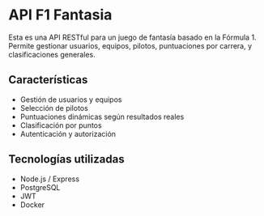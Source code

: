 # API F1 Fantasia

Esta es una API RESTful para un juego de fantasía basado en la Fórmula 1. Permite gestionar usuarios, equipos, pilotos, puntuaciones por carrera, y clasificaciones generales.

##  Características

- Gestión de usuarios y equipos
- Selección de pilotos
- Puntuaciones dinámicas según resultados reales
- Clasificación por puntos
- Autenticación y autorización 

##  Tecnologías utilizadas

- Node.js / Express 
- PostgreSQL 
- JWT
- Docker

